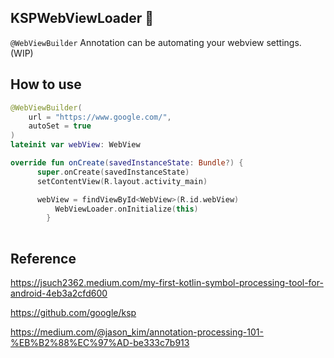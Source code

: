 ## KSPWebViewLoader 🚧

`@WebViewBuilder` Annotation can be automating your webview settings. (WIP)

## How to use

```kotlin
@WebViewBuilder(
    url = "https://www.google.com/",
    autoSet = true
)
lateinit var webView: WebView

override fun onCreate(savedInstanceState: Bundle?) {
      super.onCreate(savedInstanceState)
      setContentView(R.layout.activity_main)

      webView = findViewById<WebView>(R.id.webView)
		  WebViewLoader.onInitialize(this)
	  	}
			
```



## Reference

https://jsuch2362.medium.com/my-first-kotlin-symbol-processing-tool-for-android-4eb3a2cfd600

https://github.com/google/ksp

https://medium.com/@jason_kim/annotation-processing-101-%EB%B2%88%EC%97%AD-be333c7b913